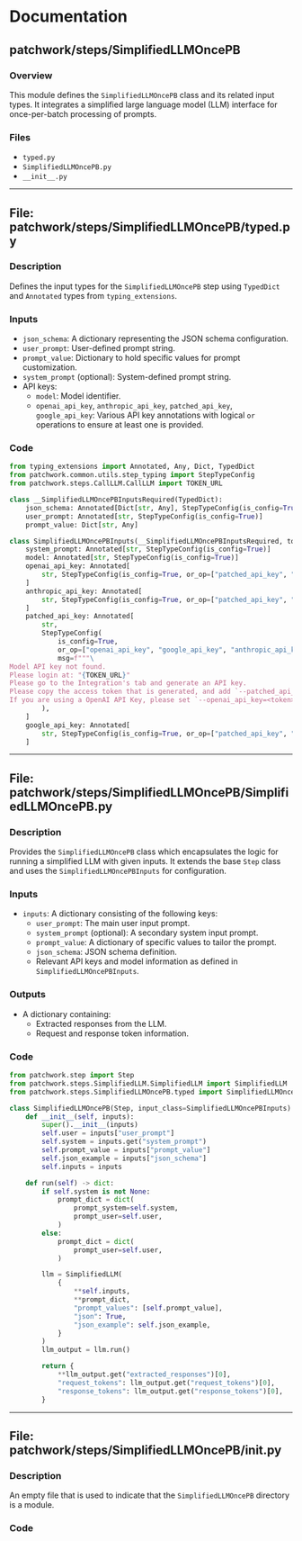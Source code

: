 # Documentation

## patchwork/steps/SimplifiedLLMOncePB 

### Overview

This module defines the `SimplifiedLLMOncePB` class and its related input types. It integrates a simplified large language model (LLM) interface for once-per-batch processing of prompts.

### Files

- `typed.py`
- `SimplifiedLLMOncePB.py`
- `__init__.py`

---

## File: patchwork/steps/SimplifiedLLMOncePB/typed.py

### Description

Defines the input types for the `SimplifiedLLMOncePB` step using `TypedDict` and `Annotated` types from `typing_extensions`.

### Inputs

- `json_schema`: A dictionary representing the JSON schema configuration.
- `user_prompt`: User-defined prompt string.
- `prompt_value`: Dictionary to hold specific values for prompt customization.
- `system_prompt` (optional): System-defined prompt string.
- API keys:
  - `model`: Model identifier.
  - `openai_api_key`, `anthropic_api_key`, `patched_api_key`, `google_api_key`: Various API key annotations with logical `or` operations to ensure at least one is provided.

### Code
```python
from typing_extensions import Annotated, Any, Dict, TypedDict
from patchwork.common.utils.step_typing import StepTypeConfig
from patchwork.steps.CallLLM.CallLLM import TOKEN_URL

class __SimplifiedLLMOncePBInputsRequired(TypedDict):
    json_schema: Annotated[Dict[str, Any], StepTypeConfig(is_config=True)]
    user_prompt: Annotated[str, StepTypeConfig(is_config=True)]
    prompt_value: Dict[str, Any]

class SimplifiedLLMOncePBInputs(__SimplifiedLLMOncePBInputsRequired, total=False):
    system_prompt: Annotated[str, StepTypeConfig(is_config=True)]
    model: Annotated[str, StepTypeConfig(is_config=True)]
    openai_api_key: Annotated[
        str, StepTypeConfig(is_config=True, or_op=["patched_api_key", "google_api_key", "anthropic_api_key"])
    ]
    anthropic_api_key: Annotated[
        str, StepTypeConfig(is_config=True, or_op=["patched_api_key", "google_api_key", "openai_api_key"])
    ]
    patched_api_key: Annotated[
        str,
        StepTypeConfig(
            is_config=True,
            or_op=["openai_api_key", "google_api_key", "anthropic_api_key"],
            msg=f"""\
Model API key not found.
Please login at: "{TOKEN_URL}"
Please go to the Integration's tab and generate an API key.
Please copy the access token that is generated, and add `--patched_api_key=<token>` to the command line.
If you are using a OpenAI API Key, please set `--openai_api_key=<token>`.""",
        ),
    ]
    google_api_key: Annotated[
        str, StepTypeConfig(is_config=True, or_op=["patched_api_key", "openai_api_key", "anthropic_api_key"])
    ]
```

---

## File: patchwork/steps/SimplifiedLLMOncePB/SimplifiedLLMOncePB.py

### Description

Provides the `SimplifiedLLMOncePB` class which encapsulates the logic for running a simplified LLM with given inputs. It extends the base `Step` class and uses the `SimplifiedLLMOncePBInputs` for configuration.

### Inputs

- `inputs`: A dictionary consisting of the following keys:
  - `user_prompt`: The main user input prompt.
  - `system_prompt` (optional): A secondary system input prompt.
  - `prompt_value`: A dictionary of specific values to tailor the prompt.
  - `json_schema`: JSON schema definition.
  - Relevant API keys and model information as defined in `SimplifiedLLMOncePBInputs`.

### Outputs

- A dictionary containing:
  - Extracted responses from the LLM.
  - Request and response token information.

### Code

```python
from patchwork.step import Step
from patchwork.steps.SimplifiedLLM.SimplifiedLLM import SimplifiedLLM
from patchwork.steps.SimplifiedLLMOncePB.typed import SimplifiedLLMOncePBInputs

class SimplifiedLLMOncePB(Step, input_class=SimplifiedLLMOncePBInputs):
    def __init__(self, inputs):
        super().__init__(inputs)
        self.user = inputs["user_prompt"]
        self.system = inputs.get("system_prompt")
        self.prompt_value = inputs["prompt_value"]
        self.json_example = inputs["json_schema"]
        self.inputs = inputs

    def run(self) -> dict:
        if self.system is not None:
            prompt_dict = dict(
                prompt_system=self.system,
                prompt_user=self.user,
            )
        else:
            prompt_dict = dict(
                prompt_user=self.user,
            )

        llm = SimplifiedLLM(
            {
                **self.inputs,
                **prompt_dict,
                "prompt_values": [self.prompt_value],
                "json": True,
                "json_example": self.json_example,
            }
        )
        llm_output = llm.run()

        return {
            **llm_output.get("extracted_responses")[0],
            "request_tokens": llm_output.get("request_tokens")[0],
            "response_tokens": llm_output.get("response_tokens")[0],
        }
```

---

## File: patchwork/steps/SimplifiedLLMOncePB/__init__.py

### Description

An empty file that is used to indicate that the `SimplifiedLLMOncePB` directory is a module.

### Code
```python

```